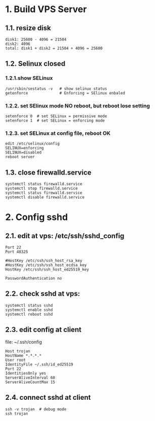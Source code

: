 
# 1. Build VPS Server
## 1.1. resize disk
    disk1: 25600 - 4096 = 21504
    disk2: 4096
    total: disk1 + disk2 = 21504 + 4096 = 25600
    
## 1.2. Selinux closed
### 1.2.1.show SELinux
    /usr/sbin/sestatus -v   # show selinux status
    getenforce              # Enforcing = SElinux enbaled
    
### 1.2.2. set SElinux mode NO reboot, but reboot lose setting
    setenforce 0  # set SELinux = permissive mode
    setenforce 1  # set SELinux = enforcing mode
    
### 1.2.3. set SELinux at config file, reboot OK
    edit /etc/selinux/config
    SELINUX=enforcing 
    SELINUX=disabled
    reboot server
  
## 1.3. close firewalld.service
    systemctl status firewalld.service
    systemctl stop firewalld.service
    systemctl status firewalld.service
    systemctl disable firewalld.service
    
  
# 2. Config sshd
## 2.1. edit at vps:  /etc/ssh/sshd_config
    Port 22
    Port 48325
  
    #HostKey /etc/ssh/ssh_host_rsa_key
    #HostKey /etc/ssh/ssh_host_ecdsa_key
    HostKey /etc/ssh/ssh_host_ed25519_key
  
    PasswordAuthentication no
    
## 2.2. check sshd at vps:
    systemctl status sshd
    systemctl enable sshd
    systemctl reboot sshd
  
 
## 2.3. edit config at client 
   file: ~/.ssh/config
   
    Host trojan                              
    HostName *.*.*.*
    User root        
    IdentityFile ~/.ssh/id_ed25519  
    Port 22                     
    IdentitiesOnly yes
    ServerAliveInterval 60
    ServerAliveCountMax 15
    
## 2.4. connect sshd at client
    ssh -v trojan  # debug mode
    ssh trojan
   
   
  

  
